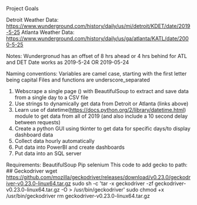 Project Goals

Detroit Weather Data: https://www.wunderground.com/history/daily/us/mi/detroit/KDET/date/2019-5-25
Atlanta Weather Data: https://www.wunderground.com/history/daily/us/ga/atlanta/KATL/date/2000-5-25

Notes:
Wundergronud has an offset of 8 hrs ahead or 4 hrs behind for ATL and DET
Date works as 2019-5-24 OR 2019-05-24

Naming conventions:
  Variables are camel case, starting with the first letter being capital
  Files and functions are underscore_separated

1. Webscrape a single page () with BeautifulSoup to extract and save data from a single day to a CSV file
2. Use strings to dynamically get data from Detroit or Atlanta (links above)
3. Learn use of datetime(https://docs.python.org/2/library/datetime.html) module to get data from all of 2019 (and also include a 10 second delay between requests)
4. Create a python GUI using tkinter to get data for specific days/to display dashboard data
5. Collect data hourly automatically
6. Put data into PowerBI and create dashboards
7. Put data into an SQL server

Requirements:
  BeautifulSoup
  Pip
  selenium
  This code to add gecko to path:
            ## Geckodriver
          wget https://github.com/mozilla/geckodriver/releases/download/v0.23.0/geckodriver-v0.23.0-linux64.tar.gz
          sudo sh -c 'tar -x geckodriver -zf geckodriver-v0.23.0-linux64.tar.gz -O > /usr/bin/geckodriver'
          sudo chmod +x /usr/bin/geckodriver
          rm geckodriver-v0.23.0-linux64.tar.gz
